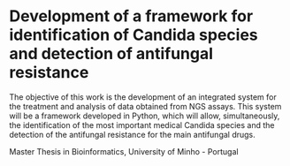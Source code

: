 # Development of a framework for identification of Candida species and detection of antifungal resistance

The objective of this work is the development of an integrated system for the treatment and analysis of data obtained from NGS assays.
This system will be a framework developed in Python, which will allow, simultaneously, the identification of the most important medical Candida species and the detection of the antifungal resistance for the main antifungal drugs.

Master Thesis in Bioinformatics, University of Minho - Portugal
